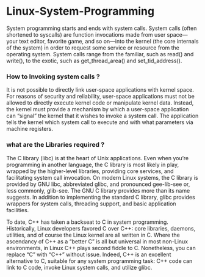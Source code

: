 # Linux-System-Programming

System programming starts and ends with system calls. System calls (often shortened to syscalls) are function invocations made from
user space—your text editor, favorite game, and so on—into the kernel (the core internals of the system) in order to request
some service or resource from the operating system. System calls range from the familiar, such as read() and write(), to the exotic, such as get_thread_area() and set_tid_address().

### How to Invoking system calls ?
It is not possible to directly link user-space applications with kernel space. For reasons of security and reliability, user-space applications must not be allowed to directly
execute kernel code or manipulate kernel data. Instead, the kernel must provide a mechanism by which a user-space application can “signal” the kernel that it wishes to invoke a system call.
The application tells the kernel which system call to execute and with what parameters via machine registers.

### what are the Libraries required ?
The C library (libc) is at the heart of Unix applications. Even when you’re programming in another language, the C library is most likely in play, wrapped by the higher-level libraries,
providing core services, and facilitating system call invocation. On modern Linux systems, the C library is provided by GNU libc, abbreviated glibc, and pronounced gee-lib-see or, less commonly, glib-see.
The GNU C library provides more than its name suggests. In addition to implementing the standard C library, glibc provides wrappers for system calls, threading support, and basic application facilities.

To date, C++ has taken a backseat to C in system programming. Historically, Linux developers favored C over C++: core libraries, daemons, utilities, and of course the Linux kernel are all written in C.
Where the ascendancy of C++ as a “better C” is all but universal in most non-Linux environments, in Linux C++ plays second fiddle to C.
Nonetheless, you can replace “C” with “C++” without issue. Indeed, C++ is an excellent alternative to C, suitable for any system programming task: C++ code can link to C code, invoke Linux system calls, and utilize glibc.
